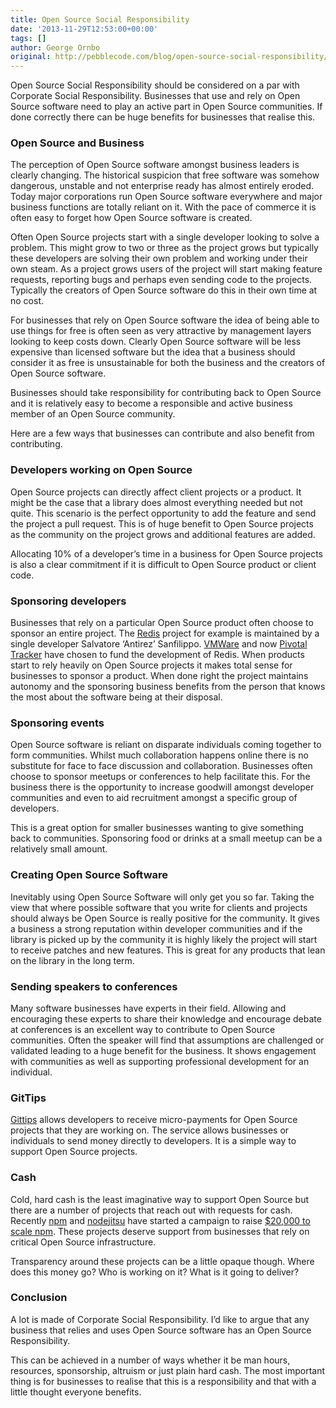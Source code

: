 ```yaml
---
title: Open Source Social Responsibility
date: '2013-11-29T12:53:00+00:00'
tags: []
author: George Ornbo
original: http://pebblecode.com/blog/open-source-social-responsibility/
---
```

<p>Open Source Social Responsibility should be considered on a par with Corporate Social Responsibility. Businesses that use and rely on Open Source software need to play an active part in Open Source communities. If done correctly there can be huge benefits for businesses that realise this.</p>

<h3>Open Source and Business</h3>

<p>The perception of Open Source software amongst business leaders is clearly changing. The historical suspicion that free software was somehow dangerous, unstable and not enterprise ready has almost entirely eroded. Today major corporations run Open Source software everywhere and major business functions are totally reliant on it. With the pace of commerce it is often easy to forget how Open Source software is created.</p>

<p>Often Open Source projects start with a single developer looking to solve a problem. This might grow to two or three as the project grows but typically these developers are solving their own problem and working under their own steam. As a project grows users of the project will start making feature requests, reporting bugs and perhaps even sending code to the projects. Typically the creators of Open Source software do this in their own time at no cost.</p>

<p>For businesses that rely on Open Source software the idea of being able to use things for free is often seen as very attractive by management layers looking to keep costs down. Clearly Open Source software will be less expensive than licensed software but the idea that a business should consider it as free is unsustainable for both the business and the creators of Open Source software.</p>

<p>Businesses should take responsibility for contributing back to Open Source and it is relatively easy to become a responsible and active business member of an Open Source community.</p>

<p>Here are a few ways that businesses can contribute and also benefit from contributing.</p>

<h3>Developers working on Open Source</h3>

<p>Open Source projects can directly affect client projects or a product. It might be the case that a library does almost everything needed but not quite. This scenario is the perfect opportunity to add the feature and send the project a pull request. This is of huge benefit to Open Source projects as the community on the project grows and additional features are added.</p>

<p>Allocating 10% of a developer&rsquo;s time in a business for Open Source projects is also a clear commitment if it is difficult to Open Source product or client code.</p>

<h3>Sponsoring developers</h3>

<p>Businesses that rely on a particular Open Source product often choose to sponsor an entire project. The <a href="http://redis.io/">Redis</a> project for example is maintained by a single developer Salvatore &lsquo;Antirez&rsquo; Sanfilippo. <a href="http://www.vmware.com/">VMWare</a> and now <a href="https://www.pivotaltracker.com/">Pivotal Tracker</a> have chosen to fund the development of Redis. When products start to rely heavily on Open Source projects it makes total sense for businesses to sponsor a product. When done right the project maintains autonomy and the sponsoring business benefits from the person that knows the most about the software being at their disposal.</p>

<h3>Sponsoring events</h3>

<p>Open Source software is reliant on disparate individuals coming together to form communities. Whilst much collaboration happens online there is no substitute for face to face discussion and collaboration. Businesses often choose to sponsor meetups or conferences to help facilitate this. For the business there is the opportunity to increase goodwill amongst developer communities and even to aid recruitment amongst a specific group of developers.</p>

<p>This is a great option for smaller businesses wanting to give something back to communities. Sponsoring food or drinks at a small meetup can be a relatively small amount.</p>

<h3>Creating Open Source Software</h3>

<p>Inevitably using Open Source Software will only get you so far. Taking the view that where possible software that you write for clients and projects should always be Open Source is really positive for the community. It gives a business a strong reputation within developer communities and if the library is picked up by the community it is highly likely the project will start to receive patches and new features. This is great for any products that lean on the library in the long term.</p>

<h3>Sending speakers to conferences</h3>

<p>Many software businesses have experts in their field. Allowing and encouraging these experts to share their knowledge and encourage debate at conferences is an excellent way to contribute to Open Source communities. Often the speaker will find that assumptions are challenged or validated leading to a huge benefit for the business. It shows engagement with communities as well as supporting professional development for an individual.</p>

<h3>GitTips</h3>

<p><a href="https://www.gittip.com/">Gittips</a> allows developers to receive micro-payments for Open Source projects that they are working on. The service allows businesses or individuals to send money directly to developers. It is a simple way to support Open Source projects.</p>

<h3>Cash</h3>

<p>Cold, hard cash is the least imaginative way to support Open Source but there are a number of projects that reach out with requests for cash. Recently <a href="https://npmjs.org/">npm</a> and <a href="https://www.nodejitsu.com/">nodejitsu</a> have started a campaign to raise <a href="https://scalenpm.org/">$20,000 to scale npm</a>. These projects deserve support from businesses that rely on critical Open Source infrastructure.</p>

<p>Transparency around these projects can be a little opaque though. Where does this money go? Who is working on it? What is it going to deliver?</p>

<h3>Conclusion</h3>

<p>A lot is made of Corporate Social Responsibility. I&rsquo;d like to argue that any business that relies and uses Open Source software has an Open Source Responsibility.</p>

<p>This can be achieved in a number of ways whether it be man hours, resources, sponsorship, altruism or just plain hard cash. The most important thing is for businesses to realise that this is a responsibility and that with a little thought everyone benefits.</p>
